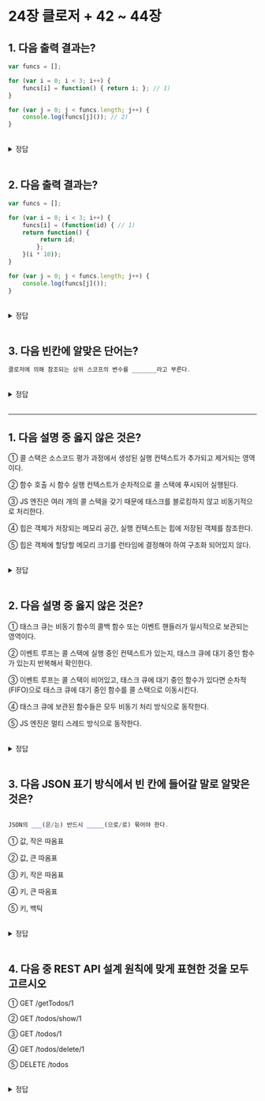 # 24장 클로저 + 42 ~ 44장

## 1. 다음 출력 결과는?

```jsx
var funcs = [];

for (var i = 0; i < 3; i++) {
	funcs[i] = function() { return i; }; // 1)
}

for (var j = 0; j < funcs.length; j++) {
	console.log(funcs[j]()); // 2)
}
```

<br/>
<details>
<summary>정답</summary>
<pre>
3
3
3
<br>
for 문의 변수 선언문에서 var 키워드로 선언한 i 변수는 블록 레벨 스코프가 아닌 함수 레벨 스코프를 갖기 때문에 전역 변수. 전역 변수 i에는 0, 1, 2가 순차적으로 할당, 따라서 funcs 배열의 요소로 추가한 함수를 호출하면 전역 변수 i를 참조하여 i의 값 3이 출력됨.

</pre>
</details>
<br/>

## 2. 다음 출력 결과는?

```jsx
var funcs = [];

for (var i = 0; i < 3; i++) {
	funcs[i] = (function(id) { // 1)
	return function() {
		 return id; 
		};
	}(i * 10));
}

for (var j = 0; j < funcs.length; j++) {
	console.log(funcs[j]());
}
```

<br/>
<details>
<summary>정답</summary>
<pre>
0
10
20
<br>
‘1)’ 에서 즉시 실행 함수는 전역 변수 i에 현재 할당된 값을 인수로 전달받아 매개변수 id에 할당한 후 중첩 함수를 반환하고 종료. 즉시 실행 함수가 반환한 함수는 funcs 배열에 순차적으로 저장

→ 이 때 id가 자유 변수가 되어 그 값이 유지됨.

→ let 키워드 사용 시 문제 없음 → 반복 문 실행마다 코드 블록의 새로운 렉시컬 환경이 생성되기 때문
</pre>
</details>
<br/>

## 3. 다음 빈칸에 알맞은 단어는?

```jsx
클로저에 의해 참조되는 상위 스코프의 변수를 _______라고 부른다.
```

<br/>
<details>
<summary>정답</summary>
<pre>
자유 변수

</pre>
</details>
<br/>

---

## 1. 다음 설명 중 옳지 않은 것은?

① 콜 스택은 소스코드 평가 과정에서 생성된 실행 컨텍스트가 추가되고 제거되는 영역이다.

② 함수 호출 시 함수 실행 컨텍스트가 순차적으로 콜 스택에 푸시되어 실행된다.

③ JS 엔진은 여러 개의 콜 스택을 갖기 때문에 태스크를 블로킹하지 않고 비동기적으로 처리한다.

④ 힙은 객체가 저장되는 메모리 공간, 실행 컨텍스트는 힙에 저장된 객체를 참조한다.

⑤ 힙은 객체에 할당할 메모리 크기를 런타임에 결정해야 하여 구조화 되어있지 않다.

<br/>
<details>
<summary>정답</summary>
<pre>
③ JS 엔진은 단 하나의 콜 스택을 갖기 때문에 최상위 실행 컨텍스트가 종료되어 제거되기 전 까지 다른 태스크 실행 X
</pre>
</details>
<br/>

## 2. 다음 설명 중 옳지 않은 것은?

① 태스크 큐는 비동기 함수의 콜백 함수 또는 이벤트 핸들러가 일시적으로 보관되는 영역이다.

② 이벤트 루프는 콜 스택에 실행 중인 컨텍스트가 있는지, 태스크 큐에 대기 중인 함수가 있는지 반복해서 확인한다.

③ 이벤트 루프는 콜 스택이 비어있고, 태스크 큐에 대기 중인 함수가 있다면 순차적(FIFO)으로 태스크 큐에 대기 중인 함수를 콜 스택으로 이동시킨다.

④ 태스크 큐에 보관된 함수들은 모두 비동기 처리 방식으로 동작한다.

⑤ JS 엔진은 멀티 스레드 방식으로 동작한다.

<br/>
<details>
<summary>정답</summary>
<pre>
⑤ S 엔진은 싱글 스레드 방식으로 동작하지만, 브라우저는 멀티 스레드로 동작한다.
</pre>
</details>
<br/>

## 3. 다음 JSON 표기 방식에서 빈 칸에 들어갈 말로 알맞은 것은?

```jsx

JSON의 ___(은/는) 반드시 _____(으로/로) 묶어야 한다.

```

① 값, 작은 따옴표

② 값, 큰 따옴표

③ 키, 작은 따옴표

④ 키, 큰 따옴표

⑤ 키, 백틱

<br/>
<details>
<summary>정답</summary>
<pre>
④

{
	"name": "Lee",
	"age": 20,
	"alive": true,
	"hobby": ["traveling", "tennis"]
}

</pre>
</details>
<br/>

## 4. 다음 중 REST API 설계 원칙에 맞게 표현한 것을 모두 고르시오


① GET /getTodos/1

② GET /todos/show/1

③ GET /todos/1

④ GET /todos/delete/1

⑤ DELETE /todos

<br/>
<details>
<summary>정답</summary>
<pre>
③, ⑤
1. URI는 리소스를 표현하는데 집중
2. 행위에 대한 정의는 HTTP 요청 메서드를 통해 함

</pre>
</details>
<br/>
